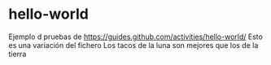 # hello-world
Ejemplo d pruebas de https://guides.github.com/activities/hello-world/
Esto es una variación del fichero
Los tacos de la luna son mejores que los de la tierra

